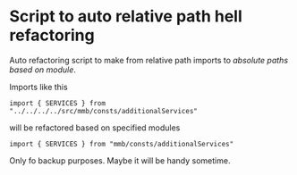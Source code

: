 # Script to auto relative path hell refactoring
Auto refactoring script to make from relative path imports to *absolute paths based on module*.

Imports like this
```
import { SERVICES } from "../../../../src/mmb/consts/additionalServices"
```

will be refactored based on specified modules
```
import { SERVICES } from "mmb/consts/additionalServices"
```

Only fo backup purposes. Maybe it will be handy sometime.
